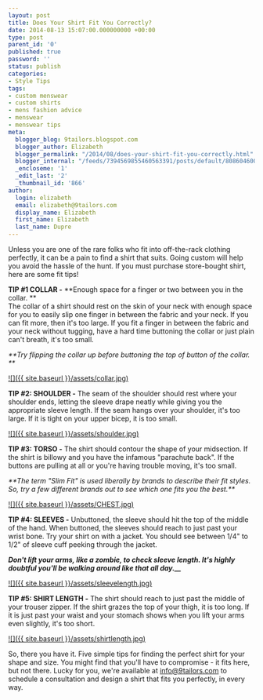 ```yaml
---
layout: post
title: Does Your Shirt Fit You Correctly?
date: 2014-08-13 15:07:00.000000000 +00:00
type: post
parent_id: '0'
published: true
password: ''
status: publish
categories:
- Style Tips
tags:
- custom menswear
- custom shirts
- mens fashion advice
- menswear
- menswear tips
meta:
  blogger_blog: 9tailors.blogspot.com
  blogger_author: Elizabeth
  blogger_permalink: "/2014/08/does-your-shirt-fit-you-correctly.html"
  blogger_internal: "/feeds/7394569855460563391/posts/default/8086046003427521942"
  _encloseme: '1'
  _edit_last: '2'
  _thumbnail_id: '866'
author:
  login: elizabeth
  email: elizabeth@9tailors.com
  display_name: Elizabeth
  first_name: Elizabeth
  last_name: Dupre
---
```

Unless you are one of the rare folks who fit into off-the-rack clothing perfectly, it can be a pain to find a shirt that suits. Going custom will help you avoid the hassle of the hunt. If you must purchase store-bought shirt, here are some fit tips!

**TIP #1 COLLAR -** **Enough space for a finger or two between you in the collar. **  
The collar of a shirt should rest on the skin of your neck with enough space for you to easily slip one finger in between the fabric and your neck. If you can fit more, then it's too large. If you fit a finger in between the fabric and your neck without tugging, have a hard time buttoning the collar or just plain can't breath, it's too small.

_\*\*Try flipping the collar up before buttoning the top of button of the collar. \*\*_

[![]({{ site.baseurl }}/assets/collar.jpg)](http://4.bp.blogspot.com/-uMZe9wUrJU8/U-FE1gRZQlI/AAAAAAAAAk8/pqKcHsFdrEA/s1600/collar.jpg)

**TIP #2: SHOULDER -** The seam of the shoulder should rest where your shoulder ends, letting the sleeve drape neatly while giving you the appropriate sleeve length. If the seam hangs over your shoulder, it's too large. If it is tight on your upper bicep, it is too small.

[![]({{ site.baseurl }}/assets/shoulder.jpg)](http://2.bp.blogspot.com/-SjnwP7WJ8CQ/U-FFFI_3K7I/AAAAAAAAAlE/b_ihvHbO05o/s1600/shoulder.jpg)

**TIP #3: TORSO -** The shirt should contour the shape of your midsection. If the shirt is billowy and you have the infamous "parachute back". If the buttons are pulling at all or you're having trouble moving, it's too small.

_\*\*The term "Slim Fit" is used liberally by brands to describe their fit styles. So, try a few different brands out to see which one fits you the best.\*\*_  

[![]({{ site.baseurl }}/assets/CHEST.jpg)](http://4.bp.blogspot.com/-wa4Ha0tZ6NE/U-FFHJLgn0I/AAAAAAAAAlM/CNkhUMROdKk/s1600/CHEST.jpg)

**TIP #4: SLEEVES -** Unbuttoned, the sleeve should hit the top of the middle of the hand. When buttoned, the sleeves should reach to just past your wrist bone. Try your shirt on with a jacket. You should see between 1/4" to 1/2" of sleeve cuff peeking through the jacket.

_**Don't lift your arms, like a zombie, to check sleeve length. It's highly doubtful you'll be walking around like that all day.__**_

[![]({{ site.baseurl }}/assets/sleevelength.jpg)](http://1.bp.blogspot.com/-WROYM4envxs/U-FFHdON85I/AAAAAAAAAlU/r1ASCKGVzSc/s1600/sleevelength.jpg)

  
**TIP #5: SHIRT LENGTH -** The shirt should reach to just past the middle of your trouser zipper. If the shirt grazes the top of your thigh, it is too long. If it is just past your waist and your stomach shows when you lift your arms even slightly, it's too short.  

[![]({{ site.baseurl }}/assets/shirtlength.jpg)](http://1.bp.blogspot.com/-ag0KmDZwcXc/U-FFG3WMtCI/AAAAAAAAAlQ/XS42U2wE0ho/s1600/shirtlength.jpg)

So, there you have it. Five simple tips for finding the perfect shirt for your shape and size. You might find that you'll have to compromise - it fits here, but not there. Lucky for you, we're available at [info@9tailors.com](mailto:info@9tailors.com) to schedule a consultation and design a shirt that fits you perfectly, in every way.